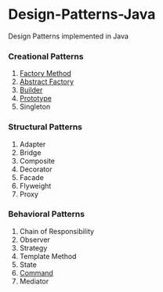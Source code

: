 # Design-Patterns-Java
Design Patterns implemented in Java

### Creational Patterns

  1. [Factory Method](./Creational%20Patterns/Factory%20Method.md)
  2. [Abstract Factory](./Creational%20Patterns/Abstract%20Factory.md)
  3. [Builder](./Creational%20Patterns/Builder.md)
  4. [Prototype](./Creational%20Patterns/Prototype.md)
  5. Singleton

### Structural Patterns

  1. Adapter
  2. Bridge
  3. Composite
  4. Decorator
  5. Facade
  6. Flyweight
  7. Proxy

### Behavioral Patterns

  1. Chain of Responsibility
  2. Observer
  3. Strategy
  4. Template Method
  5. State
  6. [Command](./Command%20Pattern.md)
  7. Mediator
